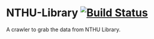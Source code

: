 # NTHU-Library [![Build Status](https://travis-ci.org/Tri-Try/NTHU-Library.svg)](https://travis-ci.org/Tri-Try/NTHU-Library)

A crawler to grab the data from NTHU Library.

